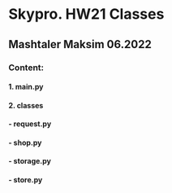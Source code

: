 # Skypro. HW21 Classes
## Mashtaler Maksim 06.2022
### Content:
#### 1. main.py
####  2. classes
####  - request.py
####  - shop.py
####  - storage.py
####  - store.py


